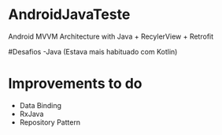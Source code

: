 # AndroidJavaTeste
Android MVVM Architecture with Java + RecylerView + Retrofit 

#Desafios
-Java (Estava mais habituado com Kotlin)

# Improvements to do
- Data Binding
- RxJava
- Repository Pattern
